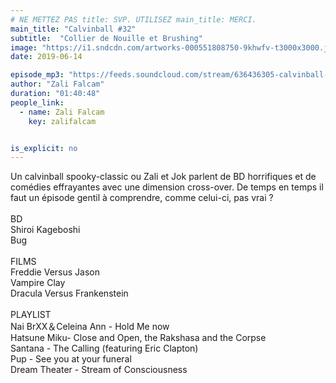 ```yaml
---
# NE METTEZ PAS title: SVP. UTILISEZ main_title: MERCI.
main_title: "Calvinball #32"
subtitle:  "Collier de Nouille et Brushing"
image: "https://i1.sndcdn.com/artworks-000551808750-9khwfv-t3000x3000.jpg"
date: 2019-06-14

episode_mp3: "https://feeds.soundcloud.com/stream/636436305-calvinball-radio-calvinball-32-collier-de-nouille-et-brushing.mp3"
author: "Zali Falcam"
duration: "01:40:48"
people_link: 
  - name: Zali Falcam
    key: zalifalcam


is_explicit: no
---
```


<PodcastHeader/>

<!-- ECRIRE LA DESCRIPTION DE L'EPISODE SOUS CETTE LIGNE -->
Un calvinball spooky-classic ou Zali et Jok parlent de BD horrifiques et de comédies effrayantes avec une dimension cross-over. De temps en temps il faut un épisode gentil à comprendre, comme celui-ci, pas vrai ?<br><br>BD<br>Shiroi Kageboshi<br>Bug<br><br>FILMS<br>Freddie Versus Jason<br>Vampire Clay<br>Dracula Versus Frankenstein<br><br>PLAYLIST<br>Nai BrXX＆Celeina Ann - Hold Me now<br>Hatsune Miku- Close and Open, the Rakshasa and the Corpse<br>Santana - The Calling  (featuring Eric Clapton)<br>Pup - See you at your funeral<br>Dream Theater - Stream of Consciousness

